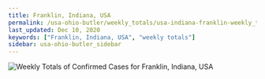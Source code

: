 ```yaml
---
title: Franklin, Indiana, USA
permalink: /usa-ohio-butler/weekly_totals/usa-indiana-franklin-weekly_totals.html
last_updated: Dec 10, 2020
keywords: ["Franklin, Indiana, USA", "weekly totals"]
sidebar: usa-ohio-butler_sidebar
---
```


![Weekly Totals of Confirmed Cases for Franklin, Indiana, USA](/covid_tracker/images/graphs/usa-indiana-franklin-weekly_totals_graph.png)
